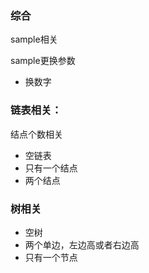 ### 综合

sample相关

sample更换参数
- 换数字


###  链表相关：

结点个数相关
- 空链表
- 只有一个结点
- 两个结点


### 树相关

- 空树
- 两个单边，左边高或者右边高
- 只有一个节点

